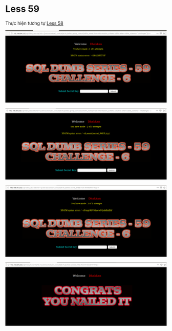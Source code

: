 # Less 59

Thực hiện tương tự [Less 58](Less-58.md)

![](../images/sqli-labs/Less-59/06.png)




![](../images/sqli-labs/Less-59/09.png)




![](../images/sqli-labs/Less-59/07.png)




![](../images/sqli-labs/Less-59/08.png)
